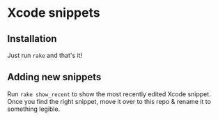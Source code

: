 Xcode snippets
===================================

## Installation

Just run `rake` and that's it!

## Adding new snippets

Run `rake show_recent` to show the most recently edited Xcode snippet. Once you find the right snippet, move it over to this repo & rename it to something legible.
